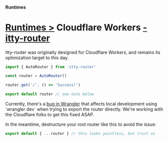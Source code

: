 #### Runtimes
# <u>Runtimes ></u> Cloudflare Workers <u>- itty-router</u>

Itty-router was originally designed for Cloudflare Workers, and remains its optimization target to this day.

```js
import { AutoRouter } from 'itty-router'

const router = AutoRouter()

router.get('/', () => 'Success!')

export default router // see note below
```

<Badge type="danger">
  <p>Currently, there's a <a href="https://github.com/cloudflare/workers-sdk/issues/5420">bug in Wrangler</a> that affects local development using `wrangler dev` when trying to export the router directly.  We're working with the Cloudflare folks to get this fixed ASAP.</p>

  <p>In the meantime, destructure your root router like this to avoid the issue:</p>

  ```ts
  export default { ...router } // this looks pointless, but trust us
  ```
</Badge>
